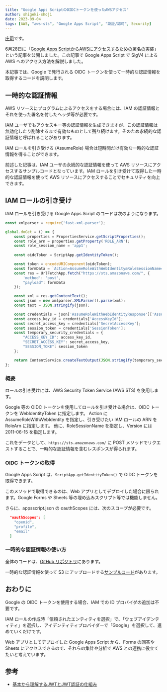 ```yaml
---
title: "Google Apps ScriptのOIDCトークンを使ったAWSアクセス"
author: shigeki-shoji
date: 2023-09-04
tags: [AWS, "aws-sts", "Google Apps Script", "認証/認可", Security]
---
```


[庄司](https://github.com/edward-mamezou)です。

6月28日に「[Google Apps ScriptからAWSにアクセスするための署名の実装](/blogs/2023/06/28/gas-using-npm-packages/)」という記事を公開しました。この記事で Google Apps Script で SigV4 による AWS へのアクセス方法を解説しました。

本記事では、Google で発行される OIDC トークンを使って一時的な認証情報を取得するコードを説明します。

## 一時的な認証情報

AWS リソースにプログラムによるアクセスをする場合には、IAM の認証情報とそれを使った署名を付したヘッダ等が必要です。

IAM ユーザでもアクセスキー等の認証情報を生成できますが、この認証情報は無効化したり削除するまで有効なものとして残り続けます。そのため永続的な認証情報と呼ばれることがあります。

IAM ロールを引き受ける (AssumeRole) 場合は短時間だけ有効な一時的な認証情報を得ることができます。

前述した記事は、IAM ユーザの永続的な認証情報を使って AWS リソースにアクセスするサンプルコードとなっています。IAM ロールを引き受けて取得した一時的な認証情報を使って AWS リソースにアクセスすることでセキュリティを向上できます。

## IAM ロールの引き受け

IAM ロールを引き受ける Google Apps Script のコードは次のようになります。

```javascript
const xmlparser = require('fast-xml-parser');

global.doGet = () => {
    const properties = PropertiesService.getScriptProperties();
    const role_arn = properties.getProperty('ROLE_ARN'); 
    const role_session_name = 'app1';
    
    const oidcToken = ScriptApp.getIdentityToken();

    const token = encodeURIComponent(oidcToken);
    const formData = `Action=AssumeRoleWithWebIdentity&RoleSessionName=${role_session_name}&RoleArn=${role_arn}&WebIdentityToken=${token}&Version=2011-06-15`;
    const res = UrlFetchApp.fetch("https://sts.amazonaws.com/", {
        'method': 'post',
        "payload": formData
    });

    const xml = res.getContentText();
    const json = new xmlparser.XMLParser().parse(xml);
    const text = JSON.stringify(json);

    const credentials = json['AssumeRoleWithWebIdentityResponse']['AssumeRoleWithWebIdentityResult']['Credentials'];
    const access_key_id = credentials['AccessKeyId'];
    const secret_access_key = credentials['SecretAccessKey'];
    const session_token = credentials['SessionToken'];
    const temporary_security_credentials = {
        "ACCESS_KEY_ID": access_key_id,
        "SECRET_ACCESS_KEY": secret_access_key,
        "SESSION_TOKE": session_token
    };

    return ContentService.createTextOutput(JSON.stringify(temporary_security_credentials)).setMimeType(ContentService.MimeType.JSON);
};
```

### 概要

ロールの引き受けには、AWS Security Token Service (AWS STS) を使用します。

Google 等の OIDC トークンを使用してロールを引き受ける場合は、OIDC トークンを WebIdentityToken に指定します。
Action に AssumeRoleWithWebIdentity を指定し、引き受けたい IAM ロールの ARN を RoleArn に指定します。
他に、RoleSessionName を指定し、Version には 2011-06-15 を指定します。

これをデータとして、`https://sts.amazonaws.com/` に POST メソッドでリクエストすることで、一時的な認証情報を含むレスポンスが得られます。

### OIDC トークンの取得

Google Apps Script は、`ScriptApp.getIdentityToken()` で OIDC トークンを取得できます。

このメソッドで取得できるのは、Web アプリとしてデプロイした場合に限られます。Google Forms や Sheets 等の埋め込みスクリプト等では機能しません。

さらに、appsscript.json の oauthScopes には、次のスコープが必要です。

```json
  "oauthScopes": [
    "openid",
    "profile",
    "email"
  ]
```

### 一時的な認証情報の使い方

全体のコードは、[GitHub リポジトリ](https://github.com/takesection-sandbox/gas-example)にあります。

一時的な認証情報を使って S3 にアップロードする[サンプルコード](https://github.com/takesection-sandbox/gas-example/blob/bcc1dd0309b5b6a4e99d443a9963843569825eb0/src/Code.js#L35-L41)があります。

## おわりに

Google の OIDC トークンを使用する場合、IAM での ID プロバイダの追加は不要です。

IAM ロールの作成時「信頼されたエンティティを選択」で、「ウェブアイデンティティ」を選択し、アイデンティティプロバイダーで「Google」を選択して、進めていくだけです。

Web アプリとしてデプロイした Google Apps Script から、Forms の回答や Sheets にアクセスできるので、それらの集計や分析で AWS との連携に役立てたいと考えています。

## 参考

- [基本から理解するJWTとJWT認証の仕組み](https://developer.mamezou-tech.com/blogs/2022/12/08/jwt-auth/)
